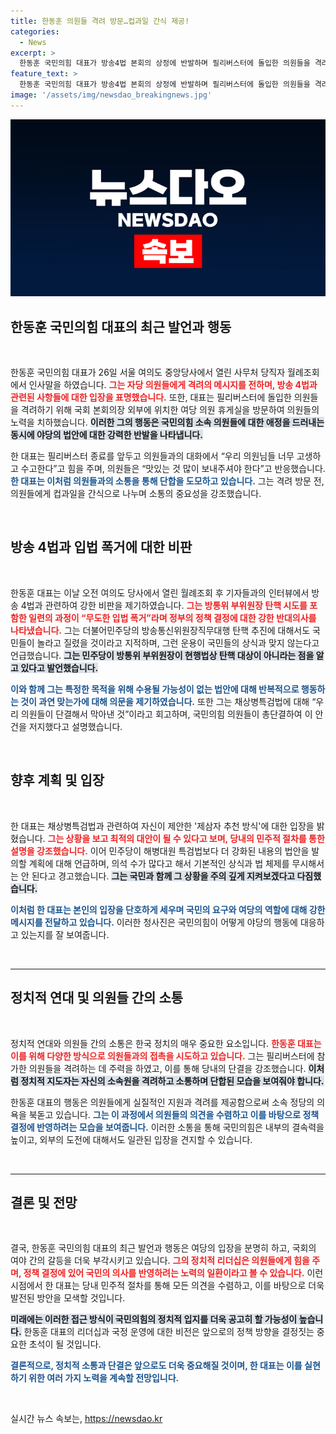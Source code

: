 ```yaml
---
title: 한동훈 의원들 격려 방문…컵과일 간식 제공!
categories:
  - News
excerpt: >
  한동훈 국민의힘 대표가 방송4법 본회의 상정에 반발하며 필리버스터에 돌입한 의원들을 격려하는 모습을 보였습니다. 의원들에게 간식과 지원을 약속하며, 민주당의 법안 추진을 강하게 비판했습니다. 이번 사태가 국민의 기대를 저버리는 행동이라며 경각심을 불러일으키고 있습니다.
feature_text: >
  한동훈 국민의힘 대표가 방송4법 본회의 상정에 반발하며 필리버스터에 돌입한 의원들을 격려하는 모습을 보였습니다. 의원들에게 간식과 지원을 약속하며, 민주당의 법안 추진을 강하게 비판했습니다. 이번 사태가 국민의 기대를 저버리는 행동이라며 경각심을 불러일으키고 있습니다.
image: '/assets/img/newsdao_breakingnews.jpg'
---
```


<p><img src="/assets/img/newsdao_breakingnews.jpg" alt="firstkoreanews 속보" /></p>

<h2 data-ke-size="size26">한동훈 국민의힘 대표의 최근 발언과 행동</h2>

<p data-ke-size="size16">&nbsp;</p>

<p>한동훈 국민의힘 대표가 26일 서울 여의도 중앙당사에서 열린 사무처 당직자 월례조회에서 인사말을 하였습니다. <b><span style="color: #ee2323;">그는 자당 의원들에게 격려의 메시지를 전하며, 방송 4법과 관련된 사항들에 대한 입장을 표명했습니다.</span></b> 또한, 대표는 필리버스터에 돌입한 의원들을 격려하기 위해 국회 본회의장 외부에 위치한 여당 의원 휴게실을 방문하여 의원들의 노력을 치하했습니다. <b><span style="background-color: #21538527;">이러한 그의 행동은 국민의힘 소속 의원들에 대한 애정을 드러내는 동시에 야당의 법안에 대한 강력한 반발을 나타냅니다.</span></b> </p>

<p>한 대표는 필리버스터 종료를 앞두고 의원들과의 대화에서 “우리 의원님들 너무 고생하고 수고한다”고 힘을 주며, 의원들은 “맛있는 것 많이 보내주셔야 한다”고 반응했습니다. <b><span style="color: #1a5490;">한 대표는 이처럼 의원들과의 소통을 통해 단합을 도모하고 있습니다.</span></b> 그는 격려 방문 전, 의원들에게 컵과일을 간식으로 나누며 소통의 중요성을 강조했습니다. </p>

<p data-ke-size="size16">&nbsp;</p>

<h2 data-ke-size="size26">방송 4법과 입법 폭거에 대한 비판</h2>

<p data-ke-size="size16">&nbsp;</p>

<p>한동훈 대표는 이날 오전 여의도 당사에서 열린 월례조회 후 기자들과의 인터뷰에서 방송 4법과 관련하여 강한 비판을 제기하였습니다. <b><span style="color: #ee2323;">그는 방통위 부위원장 탄핵 시도를 포함한 일련의 과정이 “무도한 입법 폭거”라며 정부의 정책 결정에 대한 강한 반대의사를 나타냈습니다.</span></b> 그는 더불어민주당의 방송통신위원장직무대행 탄핵 추진에 대해서도 국민들이 놀라고 질렸을 것이라고 지적하며, 그런 운용이 국민들의 상식과 맞지 않는다고 언급했습니다. <b><span style="background-color: #21538527;">그는 민주당이 방통위 부위원장이 현행법상 탄핵 대상이 아니라는 점을 알고 있다고 발언했습니다.</span></b> </p>

<p><b><span style="color: #1a5490;">이와 함께 그는 특정한 목적을 위해 수용될 가능성이 없는 법안에 대해 반복적으로 행동하는 것이 과연 맞는가에 대해 의문을 제기하였습니다.</span></b> 또한 그는 채상병특검법에 대해 “우리 의원들이 단결해서 막아낸 것”이라고 회고하며, 국민의힘 의원들이 총단결하여 이 안건을 저지했다고 설명했습니다. </p>

<p data-ke-size="size16">&nbsp;</p>

<h2 data-ke-size="size26">향후 계획 및 입장</h2>

<p data-ke-size="size16">&nbsp;</p>

<p>한 대표는 채상병특검법과 관련하여 자신이 제안한 '제삼자 추천 방식'에 대한 입장을 밝혔습니다. <b><span style="color: #ee2323;">그는 상황을 보고 최적의 대안이 될 수 있다고 보며, 당내의 민주적 절차를 통한 설명을 강조했습니다.</span></b> 이어 민주당이 해병대원 특검법보다 더 강화된 내용의 법안을 발의할 계획에 대해 언급하며, 의석 수가 많다고 해서 기본적인 상식과 법 체제를 무시해서는 안 된다고 경고했습니다. <b><span style="background-color: #21538527;">그는 국민과 함께 그 상황을 주의 깊게 지켜보겠다고 다짐했습니다.</span></b> </p>

<p><b><span style="color: #1a5490;">이처럼 한 대표는 본인의 입장을 단호하게 세우며 국민의 요구와 여당의 역할에 대해 강한 메시지를 전달하고 있습니다.</span></b> 이러한 청사진은 국민의힘이 어떻게 야당의 행동에 대응하고 있는지를 잘 보여줍니다. </p>

<p data-ke-size="size16">&nbsp;</p>

<hr/>

<h2 data-ke-size="size26">정치적 연대 및 의원들 간의 소통</h2>

<p data-ke-size="size16">&nbsp;</p>

<p>정치적 연대와 의원들 간의 소통은 한국 정치의 매우 중요한 요소입니다. <b><span style="color: #ee2323;">한동훈 대표는 이를 위해 다양한 방식으로 의원들과의 접촉을 시도하고 있습니다.</span></b> 그는 필리버스터에 참가한 의원들을 격려하는 데 주력을 하였고, 이를 통해 당내의 단결을 강조했습니다. <b><span style="background-color: #21538527;">이처럼 정치적 지도자는 자신의 소속원을 격려하고 소통하며 단합된 모습을 보여줘야 합니다.</span></b> </p>

<p>한동훈 대표의 행동은 의원들에게 실질적인 지원과 격려를 제공함으로써 소속 정당의 의욕을 북돋고 있습니다. <b><span style="color: #1a5490;">그는 이 과정에서 의원들의 의견을 수렴하고 이를 바탕으로 정책 결정에 반영하려는 모습을 보여줍니다.</span></b> 이러한 소통을 통해 국민의힘은 내부의 결속력을 높이고, 외부의 도전에 대해서도 일관된 입장을 견지할 수 있습니다. </p>

<p data-ke-size="size16">&nbsp;</p>

<hr/>

<h2 data-ke-size="size26">결론 및 전망</h2>

<p data-ke-size="size16">&nbsp;</p>

<p>결국, 한동훈 국민의힘 대표의 최근 발언과 행동은 여당의 입장을 분명히 하고, 국회의 여야 간의 갈등을 더욱 부각시키고 있습니다. <b><span style="color: #ee2323;">그의 정치적 리더십은 의원들에게 힘을 주며, 정책 결정에 있어 국민의 의사를 반영하려는 노력의 일환이라고 볼 수 있습니다.</span></b> 이런 시점에서 한 대표는 당내 민주적 절차를 통해 모든 의견을 수렴하고, 이를 바탕으로 더욱 발전된 방안을 모색할 것입니다. </p>

<p><b><span style="background-color: #21538527;">미래에는 이러한 접근 방식이 국민의힘의 정치적 입지를 더욱 공고히 할 가능성이 높습니다.</span></b> 한동훈 대표의 리더십과 국정 운영에 대한 비전은 앞으로의 정책 방향을 결정짓는 중요한 초석이 될 것입니다. </p>

<p><b><span style="color: #1a5490;">결론적으로, 정치적 소통과 단결은 앞으로도 더욱 중요해질 것이며, 한 대표는 이를 실현하기 위한 여러 가지 노력을 계속할 전망입니다.</span></b> </p>

<p data-ke-size="size16">&nbsp;</p>
실시간 뉴스 속보는, <a href="https://newsdao.kr" rel="dofollow">https://newsdao.kr</a>


